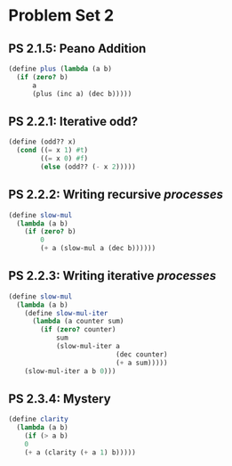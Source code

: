 # Problem Set 2


## PS 2.1.5: Peano Addition
```scheme
(define plus (lambda (a b)
  (if (zero? b)
      a
      (plus (inc a) (dec b)))))
```

## PS 2.2.1:  Iterative odd?
```scheme
(define (odd?? x)
  (cond ((= x 1) #t)
        ((= x 0) #f)
        (else (odd?? (- x 2)))))
```

## PS 2.2.2:  Writing recursive *processes*
```scheme
(define slow-mul
  (lambda (a b)
    (if (zero? b)
        0
        (+ a (slow-mul a (dec b))))))
```

## PS 2.2.3:  Writing iterative *processes*
```scheme
(define slow-mul
  (lambda (a b)
    (define slow-mul-iter 
      (lambda (a counter sum)
        (if (zero? counter)
            sum
            (slow-mul-iter a
                           (dec counter)
                           (+ a sum)))))
    (slow-mul-iter a b 0)))
```

## PS 2.3.4:  Mystery
```scheme
(define clarity
  (lambda (a b)
    (if (> a b)
    0
    (+ a (clarity (+ a 1) b)))))
```

